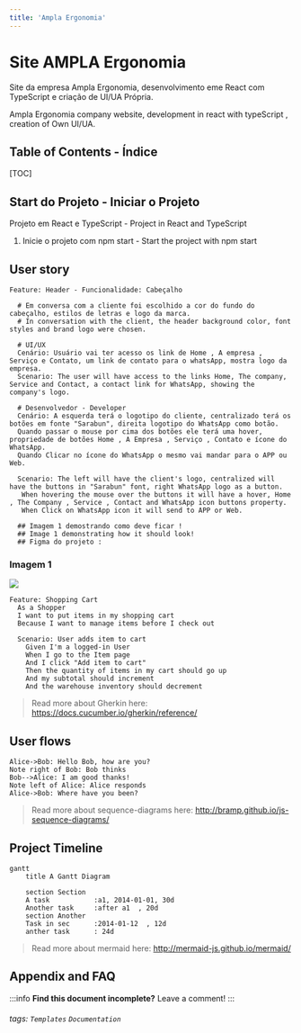 ```yaml
---
title: 'Ampla Ergonomia'
---
```


Site AMPLA Ergonomia 
===

Site da empresa Ampla Ergonomia, desenvolvimento eme React com TypeScript e criação de UI/UA Própria. 

Ampla Ergonomia company website, development in react with typeScript , creation of Own UI/UA.

## Table of Contents - Índice

[TOC]

## Start do Projeto - Iniciar o Projeto

Projeto em React e TypeScript - Project in React and TypeScript

1. Inicie o projeto com npm start - Start the project with npm start


User story
---



```gherkin=
Feature: Header - Funcionalidade: Cabeçalho

  # Em conversa com a cliente foi escolhido a cor do fundo do cabeçalho, estilos de letras e logo da marca. 
  # In conversation with the client, the header background color, font styles and brand logo were chosen.
  
  # UI/UX
  Cenário: Usuário vai ter acesso os link de Home , A empresa , Serviço e Contato, um link de contato para o whatsApp, mostra logo da empresa.
  Scenario: The user will have access to the links Home, The company, Service and Contact, a contact link for WhatsApp, showing the company's logo.
  
  # Desenvolvedor - Developer
  Cenário: A esquerda terá o logotipo do cliente, centralizado terá os botões em fonte "Sarabun", direita logotipo do WhatsApp como botão.
  Quando passar o mouse por cima dos botões ele terá uma hover, propriedade de botões Home , A Empresa , Serviço , Contato e ícone do WhatsApp.
  Quando Clicar no ícone do WhatsApp o mesmo vai mandar para o APP ou Web.

  Scenario: The left will have the client's logo, centralized will have the buttons in "Sarabun" font, right WhatsApp logo as a button.
   When hovering the mouse over the buttons it will have a hover, Home , The Company , Service , Contact and WhatsApp icon buttons property.
   When Click on WhatsApp icon it will send to APP or Web.
  
  ## Imagem 1 demostrando como deve ficar !
  ## Image 1 demonstrating how it should look!
  ## Figma do projeto :
```


### Imagem 1
![](https://hackmd.io/_uploads/B1m4xjTuh.png)


```gherkin=
Feature: Shopping Cart
  As a Shopper
  I want to put items in my shopping cart
  Because I want to manage items before I check out

  Scenario: User adds item to cart
    Given I'm a logged-in User
    When I go to the Item page
    And I click "Add item to cart"
    Then the quantity of items in my cart should go up
    And my subtotal should increment
    And the warehouse inventory should decrement
```

> Read more about Gherkin here: https://docs.cucumber.io/gherkin/reference/

User flows
---
```sequence
Alice->Bob: Hello Bob, how are you?
Note right of Bob: Bob thinks
Bob-->Alice: I am good thanks!
Note left of Alice: Alice responds
Alice->Bob: Where have you been?
```

> Read more about sequence-diagrams here: http://bramp.github.io/js-sequence-diagrams/

Project Timeline
---
```mermaid
gantt
    title A Gantt Diagram

    section Section
    A task           :a1, 2014-01-01, 30d
    Another task     :after a1  , 20d
    section Another
    Task in sec      :2014-01-12  , 12d
    anther task      : 24d
```

> Read more about mermaid here: http://mermaid-js.github.io/mermaid/

## Appendix and FAQ

:::info
**Find this document incomplete?** Leave a comment!
:::

###### tags: `Templates` `Documentation`